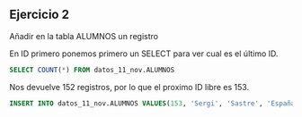## Ejercicio 2

Añadir en la tabla ALUMNOS un registro

En ID primero ponemos primero un SELECT para ver cual es el último ID.

```SQL
SELECT COUNT(*) FROM datos_11_nov.ALUMNOS
```

Nos devuelve 152 registros, por lo que el proximo ID libre es 153.

```sql
INSERT INTO datos_11_nov.ALUMNOS VALUES(153, 'Sergi', 'Sastre', 'España', 'La Punta', 'sergisastre@outlook.com')
```

